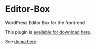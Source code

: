 # Editor-Box
WordPress Editor Box for the front-end

This plugin is [available for download here](https://wordpress.org/plugins/editor-box/).

See [demo here](https://www.youtube.com/watch?v=D0b0XepqxqE).